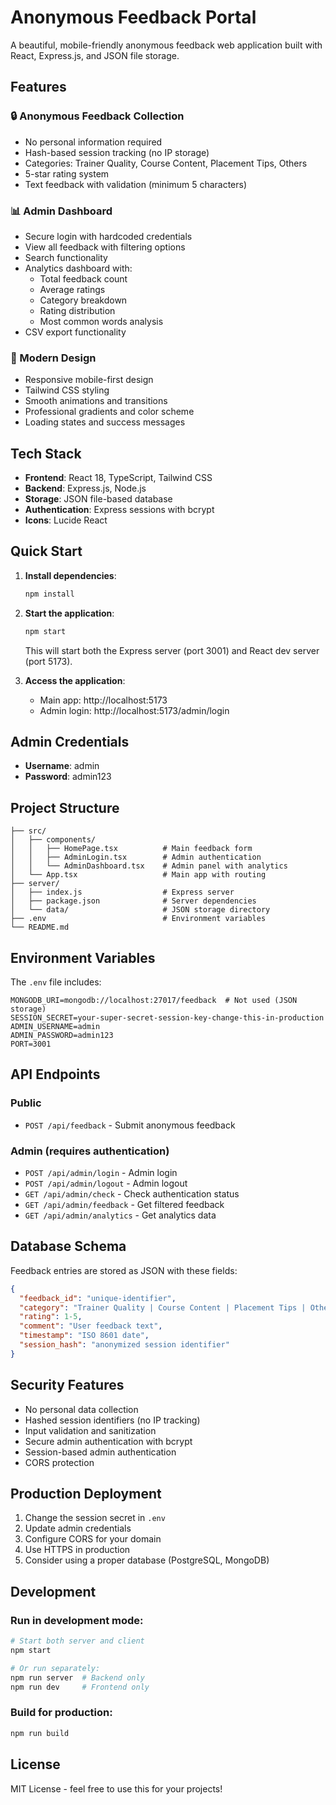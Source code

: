 # Anonymous Feedback Portal

A beautiful, mobile-friendly anonymous feedback web application built with React, Express.js, and JSON file storage.

## Features

### 🔒 Anonymous Feedback Collection
- No personal information required
- Hash-based session tracking (no IP storage)
- Categories: Trainer Quality, Course Content, Placement Tips, Others
- 5-star rating system
- Text feedback with validation (minimum 5 characters)

### 📊 Admin Dashboard
- Secure login with hardcoded credentials
- View all feedback with filtering options
- Search functionality
- Analytics dashboard with:
  - Total feedback count
  - Average ratings
  - Category breakdown
  - Rating distribution
  - Most common words analysis
- CSV export functionality

### 🎨 Modern Design
- Responsive mobile-first design
- Tailwind CSS styling
- Smooth animations and transitions
- Professional gradients and color scheme
- Loading states and success messages

## Tech Stack

- **Frontend**: React 18, TypeScript, Tailwind CSS
- **Backend**: Express.js, Node.js
- **Storage**: JSON file-based database
- **Authentication**: Express sessions with bcrypt
- **Icons**: Lucide React

## Quick Start

1. **Install dependencies**:
   ```bash
   npm install
   ```

2. **Start the application**:
   ```bash
   npm start
   ```
   This will start both the Express server (port 3001) and React dev server (port 5173).

3. **Access the application**:
   - Main app: http://localhost:5173
   - Admin login: http://localhost:5173/admin/login

## Admin Credentials

- **Username**: admin
- **Password**: admin123

## Project Structure

```
├── src/
│   ├── components/
│   │   ├── HomePage.tsx          # Main feedback form
│   │   ├── AdminLogin.tsx        # Admin authentication
│   │   └── AdminDashboard.tsx    # Admin panel with analytics
│   └── App.tsx                   # Main app with routing
├── server/
│   ├── index.js                  # Express server
│   ├── package.json              # Server dependencies
│   └── data/                     # JSON storage directory
├── .env                          # Environment variables
└── README.md
```

## Environment Variables

The `.env` file includes:

```env
MONGODB_URI=mongodb://localhost:27017/feedback  # Not used (JSON storage)
SESSION_SECRET=your-super-secret-session-key-change-this-in-production
ADMIN_USERNAME=admin
ADMIN_PASSWORD=admin123
PORT=3001
```

## API Endpoints

### Public
- `POST /api/feedback` - Submit anonymous feedback

### Admin (requires authentication)
- `POST /api/admin/login` - Admin login
- `POST /api/admin/logout` - Admin logout
- `GET /api/admin/check` - Check authentication status
- `GET /api/admin/feedback` - Get filtered feedback
- `GET /api/admin/analytics` - Get analytics data

## Database Schema

Feedback entries are stored as JSON with these fields:

```json
{
  "feedback_id": "unique-identifier",
  "category": "Trainer Quality | Course Content | Placement Tips | Others",
  "rating": 1-5,
  "comment": "User feedback text",
  "timestamp": "ISO 8601 date",
  "session_hash": "anonymized session identifier"
}
```

## Security Features

- No personal data collection
- Hashed session identifiers (no IP tracking)
- Input validation and sanitization
- Secure admin authentication with bcrypt
- Session-based admin authentication
- CORS protection

## Production Deployment

1. Change the session secret in `.env`
2. Update admin credentials
3. Configure CORS for your domain
4. Use HTTPS in production
5. Consider using a proper database (PostgreSQL, MongoDB)

## Development

### Run in development mode:
```bash
# Start both server and client
npm start

# Or run separately:
npm run server  # Backend only
npm run dev     # Frontend only
```

### Build for production:
```bash
npm run build
```

## License

MIT License - feel free to use this for your projects!